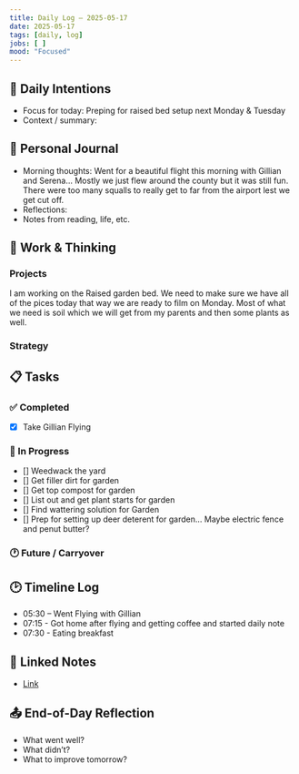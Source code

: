 ```yaml
---
title: Daily Log – 2025-05-17
date: 2025-05-17
tags: [daily, log]
jobs: [ ]
mood: "Focused"
---
```


## 📌 Daily Intentions
- Focus for today: Preping for raised bed setup next Monday & Tuesday
- Context / summary:

## 📓 Personal Journal
- Morning thoughts: Went for a beautiful flight this morning with Gillian and Serena... Mostly we just flew around the county but it was still fun. There were too many squalls to really get to far from the airport lest we get cut off.
- Reflections:
- Notes from reading, life, etc.

## 🧠 Work & Thinking
### Projects
I am working on the Raised garden bed. We need to make sure we have all of the pices today that way we are ready to film on Monday. Most of what we need is soil which we will get from my parents and then some plants as well.
### Strategy

## 📋 Tasks
### ✅ Completed
- [X] Take Gillian Flying
### 🔄 In Progress
- [] Weedwack the yard
- [] Get filler dirt for garden
- [] Get top compost for garden
- [] List out and get plant starts for garden
- [] Find wattering solution for Garden
- [] Prep for setting up deer deterent for garden... Maybe electric fence and penut butter?
### 🕐 Future / Carryover

## 🕑 Timeline Log
- 05:30 – Went Flying with Gillian
- 07:15 - Got home after flying and getting coffee and started daily note
- 07:30 - Eating breakfast

## 📎 Linked Notes
- [Link](../some/note.md)

## 📤 End-of-Day Reflection
- What went well?
- What didn’t?
- What to improve tomorrow?
